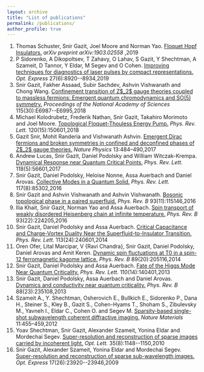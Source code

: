 ```yaml
---
layout: archive
title: "List of publications"
permalink: /publications/
author_profile: true
---
```

<ol><li>Thomas Schuster, Snir Gazit, Joel Moore and Norman Yao. <a href="https://arxiv.org/abs/1903.02558">Floquet Hopf Insulators.</a><em> arXiv preprint arXiv:1903.02558</em> ,2019</li><li>P Sidorenko, A Dikopoltsev, T Zahavy, O Lahav, S Gazit, Y Shechtman, A Szameit, D Tannor, Y Eldar, M Segev and O Cohen. <a href="http://www.opticsexpress.org/abstract.cfm?URI=oe-27-6-8920">Improving techniques for diagnostics of laser pulses by compact representations.</a><em> Opt. Express</em> 27(6):8920--8934,2019</li><li>Snir Gazit, Fakher Assaad, Subir Sachdev, Ashvin Vishwanath and Chong Wang. <a href="https://www.pnas.org/content/115/30/E6987">Confinement transition of Z$_2$ gauge theories coupled to massless fermions: Emergent quantum chromodynamics and SO(5) symmetry.</a><em> Proceedings of the National Academy of Sciences</em> 115(30):E6987--E6995,2018</li><li>Michael Kolodrubetz, Frederik Nathan, Snir Gazit, Takahiro Morimoto and Joel Moore. <a href="https://link.aps.org/doi/10.1103/PhysRevLett.120.150601">Topological Floquet-Thouless Energy Pump.</a><em> Phys. Rev. Lett.</em> 120(15):150601,2018</li><li>Gazit Snir, Mohit Randeria and Vishwanath Ashvin. <a href="https://doi.org/10.1038/nphys4028">Emergent Dirac fermions and broken symmetries in confined and deconfined phases of Z$_2$ gauge theories.</a><em> Nature Physics</em> 13:484–490,2017</li><li>Andrew Lucas, Snir Gazit, Daniel Podolsky and William Witczak-Krempa. <a href="https://link.aps.org/doi/10.1103/PhysRevLett.118.056601">Dynamical Response near Quantum Critical Points.</a><em> Phys. Rev. Lett.</em> 118(5):56601,2017</li><li>Snir Gazit, Daniel Podolsky, Heloise Nonne, Assa Auerbach and Daniel Arovas. <a href="https://link.aps.org/doi/10.1103/PhysRevLett.117.085302">Collective Modes in a Quantum Solid.</a><em> Phys. Rev. Lett.</em> 117(8):85302,2016</li><li>Snir Gazit and Ashvin Vishwanath and Ashvin Vishwanath. <a href="https://link.aps.org/doi/10.1103/PhysRevB.93.115146">Bosonic topological phase in a paired superfluid.</a><em> Phys. Rev. B</em> 93(11):115146,2016</li><li>Ilia Khait, Snir Gazit, Norman Yao and Assa Auerbach. <a href="https://link.aps.org/doi/10.1103/PhysRevB.93.224205">Spin transport of weakly disordered Heisenberg chain at infinite temperature.</a><em> Phys. Rev. B</em> 93(22):224205,2016</li><li>Snir Gazit, Daniel Podolsky and Assa Auerbach. <a href="https://link.aps.org/doi/10.1103/PhysRevLett.113.240601">Critical Capacitance and Charge-Vortex Duality Near the Superfluid-to-Insulator Transition.</a><em> Phys. Rev. Lett.</em> 113(24):240601,2014</li><li>Oren Ofer, Lital Marcipar, V {Ravi Chandra}, Snir Gazit, Daniel Podolsky, Daniel Arovas and Amit Keren. <a href="https://link.aps.org/doi/10.1103/PhysRevB.89.205116">Dynamic spin fluctuations at T0 in a spin-12 ferromagnetic kagome lattice.</a><em> Phys. Rev. B</em> 89(20):205116,2014</li><li>Snir Gazit, Daniel Podolsky and Assa Auerbach. <a href="https://link.aps.org/doi/10.1103/PhysRevLett.110.140401">Fate of the Higgs Mode Near Quantum Criticality.</a><em> Phys. Rev. Lett.</em> 110(14):140401,2013</li><li>Snir Gazit, Daniel Podolsky, Assa Auerbach and Daniel Arovas. <a href="https://link.aps.org/doi/10.1103/PhysRevB.88.235108">Dynamics and conductivity near quantum criticality.</a><em> Phys. Rev. B</em> 88(23):235108,2013</li><li>Szameit A., Y. Shechtman, Osherovich E., Bullkich E., Sidorenko P., Dana H., Steiner S., Kley B., Gazit S., Cohen-Hyams T., Shoham S., Zibulevsky M., Yavneh I., Eldar C., Cohen O. and Segev M. <a href="https://doi.org/10.1038/nmat3289">Sparsity-based single-shot subwavelength coherent diffractive imaging.</a><em> Nature Materials</em> 11:455–459,2012</li><li>Yoav Shechtman, Snir Gazit, Alexander Szameit, Yonina Eldar and Mordechai Segev. <a href="http://ol.osa.org/abstract.cfm?URI=ol-35-8-1148">Super-resolution and reconstruction of sparse images carried by incoherent light.</a><em> Opt. Lett.</em> 35(8):1148--1150,2010</li><li>Snir Gazit, Alexander Szameit, Yonina Eldar and Mordechai Segev. <a href="http://www.opticsexpress.org/abstract.cfm?URI=oe-17-26-23920">Super-resolution and reconstruction of sparse sub-wavelength images.</a><em> Opt. Express</em> 17(26):23920--23946,2009</li></ol>
